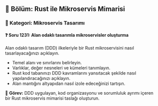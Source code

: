 ## 📘 Bölüm: Rust ile Mikroservis Mimarisi
### 🔹 Kategori: Mikroservis Tasarımı
#### ❓ Soru 1231: Alan odaklı tasarımla mikroservisler oluşturma

Alan odaklı tasarım (DDD) ilkeleriyle bir Rust mikroservisini nasıl tasarlayacağınızı açıklayın.

- Temel alanı ve sınırlarını belirleyin.
- Varlıklar, değer nesneleri ve kümeleri tanımlayın.
- Rust kod tabanınızı DDD kavramlarını yansıtacak şekilde nasıl yapılandıracağınızı açıklayın.
- Alan mantığını altyapıdan nasıl izole edeceğinizi tartışın.

🔧 **Görev:** DDD uygulayan, kod organizasyonu ve sorumluluk ayrımı içeren bir Rust mikroservis mimarisi taslağı oluşturun.
